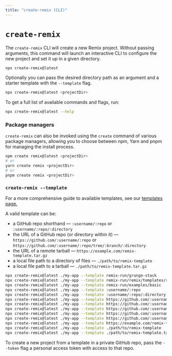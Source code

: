 ```yaml
---
title: "create-remix (CLI)"
---
```


# `create-remix`

The `create-remix` CLI will create a new Remix project. Without passing arguments, this command will launch an interactive CLI to configure the new project and set it up in a given directory.

```sh
npx create-remix@latest
```

Optionally you can pass the desired directory path as an argument and a starter template with the `--template` flag.

```sh
npx create-remix@latest <projectDir>
```

To get a full list of available commands and flags, run:

```sh
npx create-remix@latest --help
```

### Package managers

`create-remix` can also be invoked using the `create` command of various package managers, allowing you to choose between npm, Yarn and pnpm for managing the install process.

```sh
npm create remix@latest <projectDir>
# or
yarn create remix <projectDir>
# or
pnpm create remix <projectDir>
```

### `create-remix --template`

For a more comprehensive guide to available templates, see our [templates page.][templates]

A valid template can be:

- a GitHub repo shorthand — `:username/:repo` or `:username/:repo/:directory`
- the URL of a GitHub repo (or directory within it) — `https://github.com/:username/:repo` or `https://github.com/:username/:repo/tree/:branch/:directory`
- the URL of a remote tarball — `https://example.com/remix-template.tar.gz`
- a local file path to a directory of files — `./path/to/remix-template`
- a local file path to a tarball — `./path/to/remix-template.tar.gz`

```sh
npx create-remix@latest ./my-app --template remix-run/grunge-stack
npx create-remix@latest ./my-app --template remix-run/remix/templates/remix
npx create-remix@latest ./my-app --template remix-run/examples/basic
npx create-remix@latest ./my-app --template :username/:repo
npx create-remix@latest ./my-app --template :username/:repo/:directory
npx create-remix@latest ./my-app --template https://github.com/:username/:repo
npx create-remix@latest ./my-app --template https://github.com/:username/:repo/tree/:branch
npx create-remix@latest ./my-app --template https://github.com/:username/:repo/tree/:branch/:directory
npx create-remix@latest ./my-app --template https://github.com/:username/:repo/archive/refs/tags/:tag.tar.gz
npx create-remix@latest ./my-app --template https://github.com/:username/:repo/releases/latest/download/:tag.tar.gz
npx create-remix@latest ./my-app --template https://example.com/remix-template.tar.gz
npx create-remix@latest ./my-app --template ./path/to/remix-template
npx create-remix@latest ./my-app --template ./path/to/remix-template.tar.gz
```

<aside aria-label="Private GitHub repo templates">
<docs-info>

To create a new project from a template in a private GitHub repo, pass the `--token` flag a personal access token with access to that repo.

</docs-info>
</aside>

[templates]: ../pages/templates
